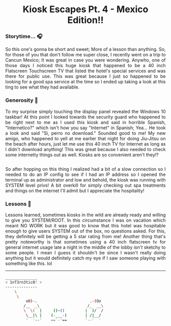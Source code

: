 

# <center>Kiosk Escapes Pt. 4 - Mexico Edition!!</center>


### Storytime... 🎧
<div align="justify">
So this one's gonna be short and sweet; More of a lesson than anything. So, for those of you that don't follow me super close, I recently went on a trip to Cancun Mexico; It was great in case you were wondering. Anywho, one of those days I noticed this huge kiosk that happened to be a 40 inch Flatscreen Touchscreen TV that listed the hotel's special services and was there for public use. This was great because I just so happened to be looking for a good spa service at the time so I ended up taking a look at this ting to see what they had available.
</div>


<img src />


### Generosity 🎠
<div align="justify"><p>
To my surprise simply touching the display panel revealed the Windows 10 taskbar! At this point I looked towards the security guard who happened to be right next to me as I used this kiosk and said in horrible Spanish, "Internetico?" which isn't how you say "Internet" in Spanish; Yea... He took a look and said "Si, perro no download." Sounded good to me! My new amigo, who happened to yell at me earlier that night for doing Jiu-Jitsu on the beach after hours, just let me use this 40 inch TV for Internet as long as I didn't download anything! This was great because I also needed to check some internetty things out as well. Kiosks are so convenient aren't they!?
</p></div>


<img src />

<div align="justify"><p>
So after hopping on this thing I realized had a bit of a slow connection so I needed to do an IP config to see if I had an IP address so I opened the terminal up as administrator and low and behold, the kiosk was running with SYSTEM level privs! A bit overkill for simply checking out spa treatments and things on the internet I'll admit but I appreciate the hospitality!
</p></div>


### Lessons 🎒

<div align="justify"><p>
Lessons learned, sometimes kiosks in the wild are already ready and willing to give you SYSTEM/ROOT. In this circumstance I was on vacation which meant NO WORK but it was good to know that this hotel was hospitable enough to give users SYSTEM out of the box, no questions asked. For this, they definitely will be getting a 5 star rating from me! Another thing that's pretty noteworthy is that sometimes using a 40 inch flatscreen tv for general internet usage late a night in the middle of the lobby <i>isn't</i> sketchy to some people. I mean I guess it shouldn't be since I wasn't really doing anything but it would definitely catch my eye if I saw someone playing with something like this. lol
</p></div>


----

```bash
______________
< 1nT3rn3tic0? >
--------------
    \
     \
         oO)-.                       .-(Oo
        /__  _\                     /_  __\
        \  \(  |     ()~()         |  )/  /
         \__|\ |    (-___-)        | /|__/
         '  '--'    ==`-'==        '--'  '

```
